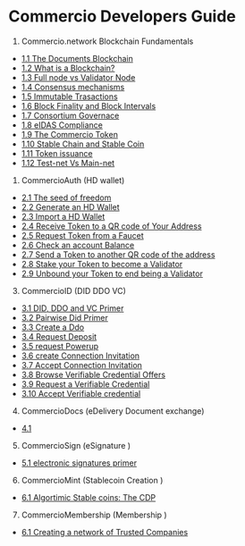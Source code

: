# Commercio Developers Guide

1. Commercio.network Blockchain Fundamentals

* [1.1 The Documents Blockchain](docs/1-fundamentals/1.1-chapter.md)
* [1.2 What is a Blockchain?](docs/1-fundamentals/1.2-chapter.md)
* [1.3 Full node vs Validator Node](docs/1-fundamentals/1.3-chapter.md)
* [1.4 Consensus mechanisms](docs/1-fundamentals/1.4-chapter.md)
* [1.5 Immutable Trasactions](docs/1-fundamentals/1.5-chapter.md)
* [1.6 Block Finality and Block Intervals](docs/1-fundamentals/1.6-chapter.md)
* [1.7 Consortium Governace](docs/1-fundamentals/1.7-chapter.md)
* [1.8 eIDAS Compliance](docs/1-fundamentals/1.8-chapter.md)
* [1.9 The Commercio Token](docs/1-fundamentals/1.9-chapter.md)
* [1.10 Stable Chain and Stable Coin](docs/1-fundamentals/1.10-chapter.md)
* [1.11 Token issuance](docs/1-fundamentals/1.11-chapter.md)
* [1.12 Test-net Vs Main-net](docs/1-fundamentals/1.12-chapter.md)


1. CommercioAuth (HD wallet)

* [2.1 The seed of freedom](docs/2-commercio-auth/2.1-chapter.md)
* [2.2 Generate an HD Wallet](docs/2-commercio-auth/2.2-chapter.md)
* [2.3 Import a HD Wallet](docs/2-commercio-auth/2.3-chapter.md)
* [2.4 Receive Token to a QR code of Your Address](docs/2-commercio-auth/2.4-chapter.md)
* [2.5 Request Token from a Faucet](docs/2-commercio-auth/2.5-chapter.md)
* [2.6 Check an account Balance](docs/2-commercio-auth/2.6-chapter.md)
* [2.7 Send a Token to another QR code of the address](docs/2-commercio-auth/2.7-chapter.md)
* [2.8 Stake your Token to become a Validator](docs/2-commercio-auth/2.8-chapter.md)
* [2.9 Unbound your Token to end being a Validator](docs/2-commercio-auth/2.9-chapter.md)

3. CommercioID (DID DDO VC)
   
* [3.1 DID, DDO and VC Primer](docs/3-commercio-id/3.1-chapter.md)
* [3.2 Pairwise Did Primer](docs/3-commercio-id/3.2-chapter.md)
* [3.3 Create a Ddo](docs/3-commercio-id/3.3-chapter.md)
* [3.4 Request Deposit](docs/3-commercio-id/3.4-chapter.md)
* [3.5 request Powerup](docs/3-commercio-id/3.5-chapter.md)
* [3.6 create Connection Invitation](docs/3-commercio-id/4.6-chapter.md)
* [3.7 Accept Connection Invitation](docs/3-commercio-id/3.7-chapter.md)
* [3.8 Browse Verifiable Credential Offers](docs/3-commercio-id/3.8-chapter.md)
* [3.9 Request a Verifiable Credential](docs/3-commercio-id/3.9-chapter.md)
* [3.10 Accept Verifiable credential ](docs/3-commercio-id/3.10-chapter.md)

4. CommercioDocs (eDelivery Document exchange)
* [4.1 ](docs/4-commercio-docs/4.1-chapter.md)

5. CommercioSign (eSignature )
* [5.1 electronic signatures primer ](docs/5-commercio-sign/5.1-chapter.md)

6. CommercioMint (Stablecoin Creation )
* [6.1 Algortimic Stable coins: The CDP ](docs/6-commercio-sign/6.1-chapter.md)

7. CommercioMembership (Membership )
* [6.1 Creating a network of Trusted Companies ](docs/7-membership/7.1-chapter.md)


